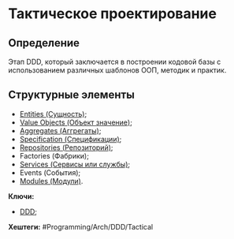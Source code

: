 
# Тактическое проектирование

## Определение

Этап DDD, который заключается в построении кодовой базы с использованием различных шаблонов ООП, методик и практик.

## Структурные элементы

- [Entities (Сущность)](Entity);
- [Value Objects (Объект значение)](Programming/Architecture/Aproaches/Structures/Value-object.md);
- [Aggregates (Аггрегаты)](Aggregate);
- [Specification (Спецификации)](Specification);
- [Repositories (Репозиторий)](Repository);
- Factories (Фабрики);
- [Services (Сервисы или службы)](Programming/Architecture/Aproaches/Structures/Service.md);
- Events (События);
- [Modules (Модули)](Module).



**Ключи:**
- [DDD](DDD);

**Хештеги:** #Programming/Arch/DDD/Tactical